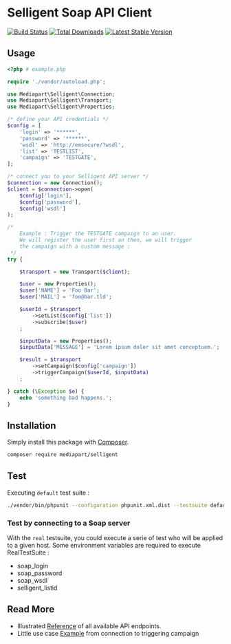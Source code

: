 # Selligent Soap API Client

[![Build Status](https://secure.travis-ci.org/mediapart/selligent.svg?branch=master)](http://travis-ci.org/mediapart/selligent) [![Total Downloads](https://poser.pugx.org/mediapart/selligent/downloads.png)](https://packagist.org/packages/mediapart/selligent) [![Latest Stable Version](https://poser.pugx.org/mediapart/selligent/v/stable.png)](https://packagist.org/packages/mediapart/selligent)


## Usage

```php
<?php # example.php

require './vendor/autoload.php';

use Mediapart\Selligent\Connection;
use Mediapart\Selligent\Transport;
use Mediapart\Selligent\Properties;

/* define your API credentials */
$config = [
    'login' => '******',
    'password' => '******',
    'wsdl' => 'http://emsecure/?wsdl',
    'list' => 'TESTLIST',
    'campaign' => 'TESTGATE',
];

/* connect you to your Selligent API server */
$connection = new Connection();
$client = $connection->open(
    $config['login'],
    $config['password'],
    $config['wsdl']
);

/*
    Example : Trigger the TESTGATE campaign to an user.
    We will register the user first an then, we will trigger
    the campaign with a custom message :
 */
try {

    $transport = new Transport($client);

    $user = new Properties();
    $user['NAME'] = 'Foo Bar';
    $user['MAIL'] = 'foo@bar.tld';

    $userId = $transport
        ->setList($config['list'])
        ->subscribe($user)
    ;

    $inputData = new Properties();
    $inputData['MESSAGE'] = 'Lorem ipsum dolor sit amet conceptuem.';

    $result = $transport
        ->setCampaign($config['campaign'])
        ->triggerCampaign($userId, $inputData)
    ;

} catch (\Exception $e) {
    echo 'something bad happens.';
}
```


## Installation

Simply install this package with [Composer](http://getcomposer.org/).

```bash
composer require mediapart/selligent
```


## Test

Executing `default` test suite :

```bash
./vendor/bin/phpunit --configuration phpunit.xml.dist --testsuite default
```

### Test by connecting to a Soap server

With the `real` testsuite, you could execute a serie of test who will be applied to a given host. Some environment variables are required to execute RealTestSuite :

- soap_login
- soap_password
- soap_wsdl
- selligent_listid


## Read More

- Illustrated [Reference](doc/Reference.md) of all available API endpoints.
- Little use case [Example](doc/Example.md) from connection to triggering campaign

